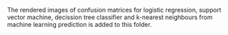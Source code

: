The rendered images of confusion matrices for logistic regression, support vector machine, decission tree classifier and k-nearest neighbours from machine learning prediction is added to this folder.
